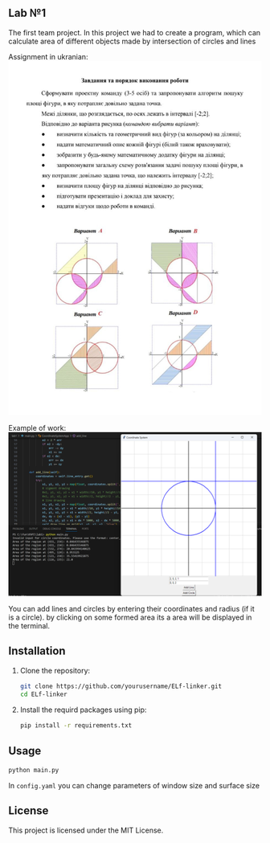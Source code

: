 ## Lab №1

The first team project. In this project we had to create a program, which can calculate area of different objects made by intersection of circles and lines

Assignment in ukranian:
![plot](./img/assignment.jpg)

Example of work:
![plot](./img/instance.png)

You can add lines and circles by entering their coordinates and radius (if it is a circle). by clicking on some formed area its a
area will be displayed in the terminal.

## Installation

1. Clone the repository:
    ```bash
    git clone https://github.com/yourusername/ELf-linker.git
    cd ELf-linker
    ```
2. Install the requird packages using pip:

   ```bash
   pip install -r requirements.txt
   ```

## Usage
```bash
python main.py
```

In `config.yaml` you can change parameters of window size and surface size

## License

This project is licensed under the MIT License.